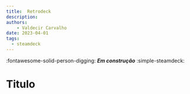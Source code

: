 ```yaml
---
title:  Retrodeck 
description:  
authors:
    - Valdecir Carvalho
date: 2023-04-01
tags:
  - steamdeck
---
```


:fontawesome-solid-person-digging: **_Em construção_**
:simple-steamdeck:

# Titulo